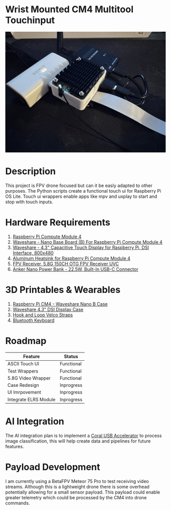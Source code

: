 # Wrist Mounted CM4 Multitool Touchinput
![img](./images/Project-Image2.png)


# Description
This project is FPV drone focused but can it be easly adapted to other purposes. The Python scripts create a functional touch ui for Raspberry Pi OS Lite. Touch ui wrappers enable apps like mpv and uxplay to start and stop with touch inputs.

# Hardware Requirements
  1. [Raspberry Pi Compute Module 4](https://www.raspberrypi.com/products/compute-module-4/?variant=raspberry-pi-cm4001000)
  2. [Waveshare - Nano Base Board (B) For Raspberry Pi Compute Module 4](https://www.waveshare.com/cm4-nano-b.htm)
  3. [Waveshare - 4.3" Capacitive Touch Display for Raspberry Pi, DSI Interface, 800x480](https://www.waveshare.com/4.3inch-dsi-lcd.htm)
  4. [Aluminum Heatsink for Raspberry Pi Compute Module 4](https://www.amazon.com/waveshare-Raspberry-Corrosion-Oxidation-Dissipation/dp/B09NVP9C9B?th=1)
  5. [FPV Receiver, 5.8G 150CH OTG FPV Receiver UVC](https://www.aliexpress.us/w/wholesale-5.8g-otg-uvc-receiver.html?g=y&SearchText=5.8g+otg+uvc+receiver&sortType=total_tranpro_desc)
  6. [Anker Nano Power Bank - 22.5W, Built-In USB-C Connector](https://www.anker.com/products/a1653-usb-c-portable-charger-5000mah?variant=42733234258070&utm_source=google&utm_medium=pmax&utm_content=alwayson&utm_campaign=us_security_DIFMSecurity_m1-2_google-pmax_E9000122_purchase_buycode_audience_external&utm_term=22535900822___hotdeal-travel-S2&gad_source=1&gad_campaignid=22529554545&gbraid=0AAAAADbnO27_Bf6lJFIBeAjxoeXOCy24y&gclid=Cj0KCQjw0NPGBhCDARIsAGAzpp1micEtmObNUNghM_m7Dq4vSeVrheTNlQYINO7vkE2KpF8egbi8UaYaAib4EALw_wcB)

# 3D Printables & Wearables
  1. [Raspberry Pi CM4 - Waveshare Nano B Case](https://www.thingiverse.com/thing:5674392/remixes)
  2. [Waveshare 4.3" DSI Display Case](https://www.printables.com/model/991719-waveshare-43-ips-dsi-display-for-raspberry-pi-wall/related)
  3. [Hook and Loop Velco Straps](https://www.amazon.com/s?k=hook+and+loop+velcro+straps&hvadid=410018013276&hvdev=c&hvexpln=0&hvlocphy=9031950&hvnetw=g&hvocijid=10011290035064895997--&hvqmt=e&hvrand=10011290035064895997&hvtargid=kwd-13579558125&hydadcr=18918_11286156&mcid=9676c737b2d834a7b67f33265bb4a5ae&tag=googhydr-20&ref=pd_sl_5y1iwb3osv_e)
  4. [Bluetooth Keyboard](https://www.adafruit.com/product/3601?gad_source=1&gad_campaignid=21079227318&gbraid=0AAAAADx9JvTGcgnCEJUa8A5kDV-I-Guo-&gclid=Cj0KCQjw0NPGBhCDARIsAGAzpp2jjx6QkyOSyLixy9Kwr0u1OxjeN5MNad0XjRfW134NHDoAxfe3-nYaAvT1EALw_wcB)

# Roadmap

| Feature                | Status       |
|------------------------|--------------|
| ASCII Touch UI         | Functional   |
| Test Wrappers          | Functional   |
| 5.8G Video Wrapper     | Functional   |
| Case Redesign          | Inprogress   |
| UI Imrpovement         | Inprogress   |
| Integrate ELRS Module  | Inprogress   |



# AI Integration
  The AI integration plan is to implement a [Coral USB Accelerator](https://coral.ai/products/accelerator) to process image classification, this will help create data and pipelines for future features.

# Payload Development
  I am currently using a BetaFPV Meteor 75 Pro to test receiving video streams. Although this is a lightweight drone there is some overhead potentially allowing for a small sensor payload. This payload could enable greater telemetry which could be processed by the CM4 into drone commands.

